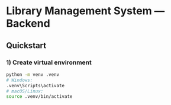 # Library Management System — Backend

## Quickstart

### 1) Create virtual environment
```bash
python -m venv .venv
# Windows:
.venv\Scripts\activate
# macOS/Linux:
source .venv/bin/activate
